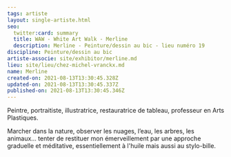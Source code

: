 ```yaml
---
tags: artiste
layout: single-artiste.html
seo:
  twitter:card: summary
  title: WAW - White Art Walk - Merline
  description: Merline - Peinture/dessin au bic - lieu numéro 19
discipline: Peinture/dessin au bic
artiste-associe: site/exhibitor/merline.md
lieu: site/lieu/chez-michel-vranckx.md
name: Merline
created-on: 2021-08-13T13:30:45.328Z
updated-on: 2021-08-13T13:30:45.337Z
published-on: 2021-08-13T13:30:45.346Z
---
```

<!--StartFragment-->

Peintre, portraitiste, illustratrice, restauratrice de tableau, professeur en Arts Plastiques.

Marcher dans la nature, observer les nuages, l’eau, les arbres, les animaux… tenter de restituer mon émerveillement par une approche graduelle et méditative, essentiellement à l'huile mais aussi au stylo-bille.



<!--EndFragment-->